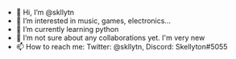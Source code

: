 - 👋 Hi, I’m @skllytn
- 👀 I’m interested in music, games, electronics...
- 🌱 I’m currently learning python
- 💞️ I’m not sure about any collaborations yet. I'm very new
- 📫 How to reach me: Twitter: @skllytn, Discord: Skellyton#5055

<!---
skllytn/skllytn is a ✨ special ✨ repository because its `README.md` (this file) appears on your GitHub profile.
You can click the Preview link to take a look at your changes.
--->
